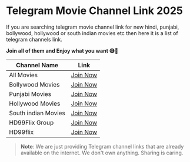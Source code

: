 # Telegram Movie Channel Link 2025

If you are searching telegram movie channel link for new hindi, punjabi, bollywood, hollywood or south indian movies etc then here it is a list of telegram channels link. 

**Join all of them and Enjoy what you want 😅🥳** <br>

| Channel Name                  | Link       |
|------------------------------|------------|
| All Movies              | [Join Now](https://telegram.me/hd99flix) |
| Bollywood Movies | [Join Now](https://telegram.me/hd99flix) |
| Punjabi Movies      | [Join Now](https://telegram.me/hd99flix) |
| Hollywood Movies      | [Join Now](https://telegram.me/hd99flix) |
| South indian Movies         | [Join Now](https://telegram.dog/hd99flix) |
| HD99Flix Group               | [Join Now](https://t.me/hd99flix) |
| HD99flix                    | [Join Now](https://telegram.me/hd99flix) |

> **Note**: We are just providing Telegram channel links that are already available on the internet. We don't own anything. Sharing is caring.
